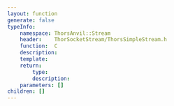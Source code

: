 ```yaml
---
layout: function
generate: false
typeInfo:
    namespace: ThorsAnvil::Stream
    header:    ThorSocketStream/ThorsSimpleStream.h
    function:  C
    description: 
    template:  
    return:
        type: 
        description: 
    parameters: []
children: []
---
```

